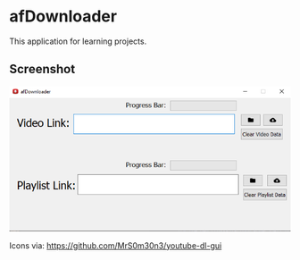 # afDownloader

This application for learning projects. 

## Screenshot

![afDownloader](./assets/afDownloader.png)

Icons via: https://github.com/MrS0m30n3/youtube-dl-gui